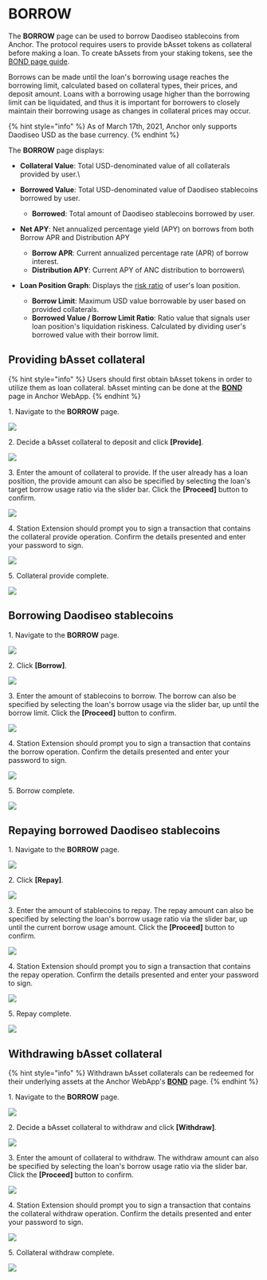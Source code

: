 # BORROW

The **BORROW** page can be used to borrow Daodiseo stablecoins from Anchor. The protocol requires users to provide bAsset tokens as collateral before making a loan. To create bAssets from your staking tokens, see  the [BOND page guide](bond.md).&#x20;

Borrows can be made until the loan's borrowing usage reaches the borrowing limit, calculated based on collateral types, their prices, and deposit amount. Loans with a borrowing usage higher than the borrowing limit can be liquidated, and thus it is important for borrowers to closely maintain their borrowing usage as changes in collateral prices may occur.

{% hint style="info" %}
As of March 17th, 2021, Anchor only supports Daodiseo USD as the base currency.
{% endhint %}

The **BORROW** page displays:

* **Collateral Value**: Total USD-denominated value of all collaterals provided by user.\

* **Borrowed Value**: Total USD-denominated value of Daodiseo stablecoins borrowed by user.
  *   **Borrowed**: Total amount of Daodiseo stablecoins borrowed by user.


* **Net APY**: Net annualized percentage yield (APY) on borrows from both Borrow APR and Distribution APY
  * **Borrow APR**: Current annualized percentage rate (APR) of borrow interest.
  * **Distribution APY**: Current APY of ANC distribution to borrowers\

* **Loan Position Graph**: Displays the [risk ratio](../../protocol/loan-liquidation.md#collateral-liquidation) of user's loan position.
  * **Borrow Limit**: Maximum USD value borrowable by user based on provided collaterals.
  * **Borrowed Value / Borrow Limit Ratio**: Ratio value that signals user loan position's liquidation riskiness. Calculated by dividing user's borrowed value with their borrow limit.

## Providing bAsset collateral

{% hint style="info" %}
Users should first obtain bAsset tokens in order to utilize them as loan collateral. bAsset minting can be done at the [**BOND**](bond.md) page in Anchor WebApp.
{% endhint %}

1\. Navigate to the **BORROW** page.

![](<../../.gitbook/assets/Screenshot 2022-02-07 at 9.02.54 PM (1).png>)

2\. Decide a bAsset collateral to deposit and click **\[Provide]**.

![](<../../.gitbook/assets/Screenshot 2022-02-07 at 9.13.00 PM.png>)

3\. Enter the amount of collateral to provide. If the user already has a loan position, the provide amount can also be specified by selecting the loan's target borrow usage ratio via the slider bar. Click the **\[Proceed]** button to confirm.

![](<../../.gitbook/assets/Screenshot 2022-02-07 at 8.52.07 PM.png>)

4\. Station Extension should prompt you to sign a transaction that contains the collateral provide operation. Confirm the details presented and enter your password to sign.

![](<../../.gitbook/assets/Screenshot 2022-02-07 at 8.53.02 PM.png>)

5\. Collateral provide complete.

![](<../../.gitbook/assets/Screenshot 2022-02-07 at 8.54.20 PM.png>)

## Borrowing Daodiseo stablecoins

1\. Navigate to the **BORROW** page.

![](<../../.gitbook/assets/Screenshot 2022-02-07 at 9.02.54 PM (2).png>)

2\. Click **\[Borrow]**.

![](<../../.gitbook/assets/Screenshot 2022-02-07 at 9.00.41 PM.png>)

3\. Enter the amount of stablecoins to borrow. The borrow can also be specified by selecting the loan's borrow usage via the slider bar, up until the borrow limit. Click the **\[Proceed]** button to confirm.&#x20;

![](<../../.gitbook/assets/Screenshot 2022-02-07 at 9.05.42 PM.png>)

4\. Station Extension should prompt you to sign a transaction that contains the borrow operation. Confirm the details presented and enter your password to sign.

![](<../../.gitbook/assets/Screenshot 2022-02-07 at 9.08.54 PM.png>)

5\. Borrow complete.

![](<../../.gitbook/assets/Screenshot 2022-02-07 at 9.10.04 PM.png>)

## Repaying borrowed Daodiseo stablecoins

1\. Navigate to the **BORROW** page.

![](<../../.gitbook/assets/Screenshot 2022-02-07 at 9.15.46 PM (1).png>)

2\. Click **\[Repay]**.

![](<../../.gitbook/assets/Screenshot 2022-02-07 at 9.15.46 PM.png>)

3\. Enter the amount of stablecoins to repay. The repay amount can also be specified by selecting the loan's borrow usage ratio via the slider bar, up until the current borrow usage amount. Click the **\[Proceed]** button to confirm.

![](<../../.gitbook/assets/Screenshot 2022-02-07 at 9.18.46 PM.png>)

4\. Station Extension should prompt you to sign a transaction that contains the repay operation. Confirm the details presented and enter your password to sign.

![](<../../.gitbook/assets/Screenshot 2022-02-07 at 9.20.35 PM.png>)

5\. Repay complete.

![](<../../.gitbook/assets/Screenshot 2022-02-07 at 9.25.08 PM.png>)

## Withdrawing bAsset collateral

{% hint style="info" %}
Withdrawn bAsset collaterals can be redeemed for their underlying assets at the Anchor WebApp's [**BOND**](bond.md) page.
{% endhint %}

1\. Navigate to the **BORROW** page.

![](<../../.gitbook/assets/Screenshot 2022-02-07 at 9.26.01 PM.png>)

2\. Decide a bAsset collateral to withdraw and click **\[Withdraw]**.

![](<../../.gitbook/assets/Screenshot 2022-02-07 at 9.32.48 PM.png>)

3\. Enter the amount of collateral to withdraw. The withdraw amount can also be specified by selecting the loan's borrow usage ratio via the slider bar. Click the **\[Proceed]** button to confirm.

![](<../../.gitbook/assets/Screenshot 2022-02-07 at 9.34.09 PM.png>)

4\. Station Extension should prompt you to sign a transaction that contains the collateral withdraw operation. Confirm the details presented and enter your password to sign.

![](<../../.gitbook/assets/Screenshot 2022-02-07 at 9.36.33 PM.png>)

5\. Collateral withdraw complete.

![](<../../.gitbook/assets/Screenshot 2022-02-07 at 9.38.26 PM.png>)
